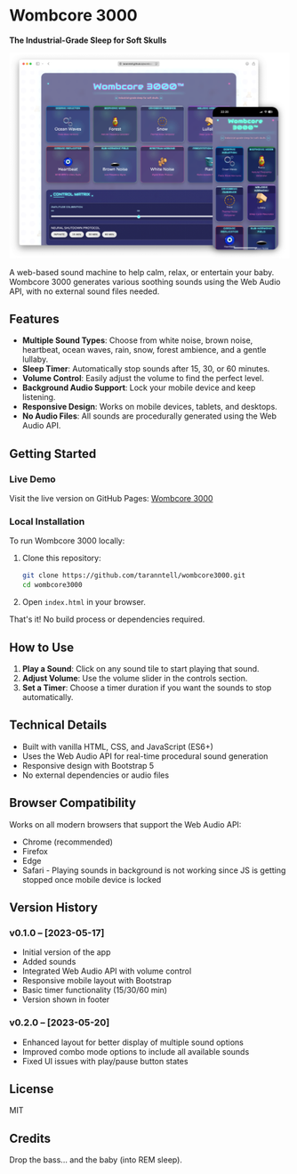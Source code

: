 # Wombcore 3000 

**The Industrial-Grade Sleep for Soft Skulls**

![wombcore](./assets/wombcorescreenshot.png)

A web-based sound machine to help calm, relax, or entertain your baby. Wombcore 3000 generates various soothing sounds using the Web Audio API, with no external sound files needed.

## Features

- **Multiple Sound Types**: Choose from white noise, brown noise, heartbeat, ocean waves, rain, snow, forest ambience, and a gentle lullaby.
- **Sleep Timer**: Automatically stop sounds after 15, 30, or 60 minutes.
- **Volume Control**: Easily adjust the volume to find the perfect level.
- **Background Audio Support**: Lock your mobile device and keep listening.
- **Responsive Design**: Works on mobile devices, tablets, and desktops.
- **No Audio Files**: All sounds are procedurally generated using the Web Audio API.

## Getting Started

### Live Demo

Visit the live version on GitHub Pages: [Wombcore 3000](https://taranntell.github.io/wombcore3000/)

### Local Installation

To run Wombcore 3000 locally:

1. Clone this repository:
   ```bash
   git clone https://github.com/taranntell/wombcore3000.git
   cd wombcore3000
   ```

2. Open `index.html` in your browser.

That's it! No build process or dependencies required.

## How to Use

1. **Play a Sound**: Click on any sound tile to start playing that sound.
2. **Adjust Volume**: Use the volume slider in the controls section.
3. **Set a Timer**: Choose a timer duration if you want the sounds to stop automatically.

## Technical Details

- Built with vanilla HTML, CSS, and JavaScript (ES6+)
- Uses the Web Audio API for real-time procedural sound generation
- Responsive design with Bootstrap 5
- No external dependencies or audio files

## Browser Compatibility

Works on all modern browsers that support the Web Audio API:
- Chrome (recommended)
- Firefox
- Edge
- Safari - Playing sounds in background is not working since JS is getting stopped once mobile device is locked

## Version History

### v0.1.0 – [2023-05-17]
- Initial version of the app
- Added sounds 
- Integrated Web Audio API with volume control
- Responsive mobile layout with Bootstrap
- Basic timer functionality (15/30/60 min)
- Version shown in footer

### v0.2.0 – [2023-05-20]
- Enhanced layout for better display of multiple sound options
- Improved combo mode options to include all available sounds
- Fixed UI issues with play/pause button states

## License

MIT

## Credits

Drop the bass... and the baby (into REM sleep).